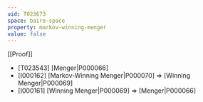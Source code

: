```yaml
---
uid: T023673
space: baire-space
property: markov-winning-menger
value: false
---
```

[[Proof]]

* [T023543] [Menger|P000066]
* [I000162] [Markov-Winning Menger|P000070] => [Winning Menger|P000069]
* [I000161] [Winning Menger|P000069] => [Menger|P000066]

